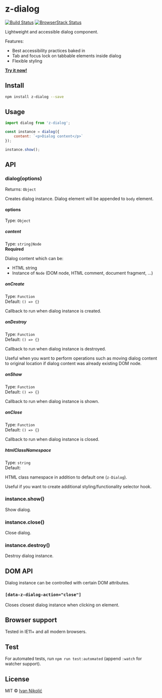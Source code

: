 # z-dialog

[![Build Status][ci-img]][ci]
[![BrowserStack Status][browserstack-img]][browserstack]

Lightweight and accessible dialog component.

Features:

-   Best accessibility practices baked in
-   Tab and focus lock on tabbable elements inside dialog
-   Flexible styling

**[Try it now!](https://codesandbox.io/s/basic-example-mppkz)**

## Install

```sh
npm install z-dialog --save
```

## Usage

```js
import dialog from 'z-dialog';

const instance = dialog({
	content: `<p>Dialog content</p>`
});

instance.show();
```

## API

### dialog(options)

Returns: `Object`

Creates dialog instance. Dialog element will be appended to `body` element.

#### options

Type: `Object`

##### content

Type: `string|Node`  
**Required**

Dialog content which can be:

-   HTML string
-   Instance of `Node` (DOM node, HTML comment, document fragment, …)

##### onCreate

Type: `Function`  
Default: `() => {}`

Callback to run when dialog instance is created.

##### onDestroy

Type: `Function`  
Default: `() => {}`

Callback to run when dialog instance is destroyed.

Useful when you want to perform operations such as moving dialog content to
original location if dialog content was already existing DOM node.

##### onShow

Type: `Function`  
Default: `() => {}`

Callback to run when dialog instance is shown.

##### onClose

Type: `Function`  
Default: `() => {}`

Callback to run when dialog instance is closed.

##### htmlClassNamespace

Type: `string`  
Default: ` `

HTML class namespace in addition to default one (`z-Dialog`).

Useful if you want to create additional styling/functionality selector hook.

### instance.show()

Show dialog.

### instance.close()

Close dialog.

### instance.destroy()

Destroy dialog instance.

## DOM API

Dialog instance can be controlled with certain DOM attributes.

### `[data-z-dialog-action="close"]`

Closes closest dialog instance when clicking on element.

## Browser support

Tested in IE11+ and all modern browsers.

## Test

For automated tests, run `npm run test:automated` (append `:watch` for watcher
support).

## License

MIT © [Ivan Nikolić](http://ivannikolic.com)

<!-- prettier-ignore-start -->

[ci]: https://travis-ci.com/niksy/z-dialog
[ci-img]: https://travis-ci.com/niksy/z-dialog.svg?branch=master
[browserstack]: https://www.browserstack.com/
[browserstack-img]: https://www.browserstack.com/automate/badge.svg?badge_key=MVVsbU5zaVZVUFMzNlhxRTR1OFVTZzNDYkdSNUxsM25mQThqeFZnQTgxMD0tLVBMVldpRlNaUCsvbFdSQU5zVnJiNUE9PQ==--0221eba3e4b920cc64460d01c5863becf218c09a

<!-- prettier-ignore-end -->
